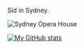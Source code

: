 Sid in Sydney.

![Sydney Opera House](https://github.com/user-attachments/assets/af12c20e-6aa1-4c79-a161-5fe5b7df87ff)

[![My GitHub stats](https://github-readme-stats.vercel.app/api?username=koomai)](https://github.com/koomai)

